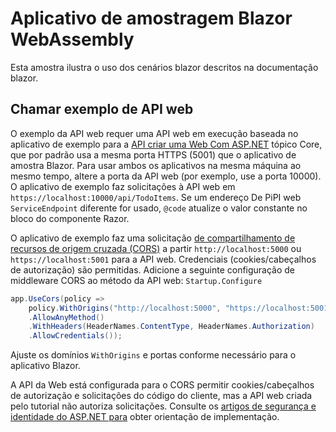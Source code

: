 # <a name="blazor-webassembly-sample-app"></a>Aplicativo de amostragem Blazor WebAssembly

Esta amostra ilustra o uso dos cenários blazor descritos na documentação blazor.

## <a name="call-web-api-example"></a>Chamar exemplo de API web

O exemplo da API web requer uma API web em execução baseada no aplicativo de exemplo para a <a href="https://docs.microsoft.com/aspnet/core/tutorials/first-web-api">API criar uma Web Com ASP.NET</a> tópico Core, que por padrão usa a mesma porta HTTPS (5001) que o aplicativo de amostra Blazor. Para usar ambos os aplicativos na mesma máquina ao mesmo tempo, altere a porta da API web (por exemplo, use a porta 10000). O aplicativo de exemplo faz solicitações à API web em `https://localhost:10000/api/TodoItems`. Se um endereço De PiPI web `ServiceEndpoint` diferente for usado, `@code` atualize o valor constante no bloco do componente Razor.</p>

O aplicativo de exemplo faz uma solicitação <a href="https://docs.microsoft.com/aspnet/core/security/cors">de compartilhamento de recursos de origem cruzada (CORS)</a> a partir `http://localhost:5000` ou `https://localhost:5001` para a API web. Credenciais (cookies/cabeçalhos de autorização) são permitidas. Adicione a seguinte configuração de middleware CORS ao método da API web: `Startup.Configure`</p>

```csharp
app.UseCors(policy => 
    policy.WithOrigins("http://localhost:5000", "https://localhost:5001")
    .AllowAnyMethod()
    .WithHeaders(HeaderNames.ContentType, HeaderNames.Authorization)
    .AllowCredentials());
```

Ajuste os domínios `WithOrigins` e portas conforme necessário para o aplicativo Blazor.

A API da Web está configurada para o CORS permitir cookies/cabeçalhos de autorização e solicitações do código do cliente, mas a API web criada pelo tutorial não autoriza solicitações. Consulte os <a href="https://docs.microsoft.com/aspnet/core/security/">artigos de segurança e identidade do ASP.NET para</a> obter orientação de implementação.

